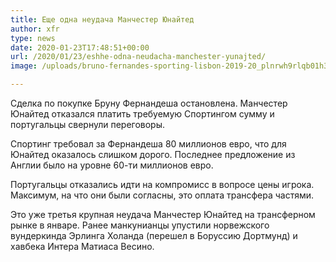 ```yaml
---
title: Еще одна неудача Манчестер Юнайтед
author: xfr
type: news
date: 2020-01-23T17:48:51+00:00
url: /2020/01/23/eshhe-odna-neudacha-manchester-yunajted/
image: /uploads/bruno-fernandes-sporting-lisbon-2019-20_plnrwh9rlqb01h33shffmy1et-e1579801722440.jpg

---
```

Сделка по покупке Бруну Фернандеша остановлена. Манчестер Юнайтед отказался платить требуемую Спортингом сумму и португальцы свернули переговоры.

Спортинг требовал за Фернандеша 80 миллионов евро, что для Юнайтед оказалось слишком дорого. Последнее предложение из Англии было на уровне 60-ти миллионов евро.

Португальцы отказались идти на компромисс в вопросе цены игрока. Максимум, на что они были согласны, это оплата трансфера частями.

Это уже третья крупная неудача Манчестер Юнайтед на трансферном рынке в январе. Ранее манкунианцы упустили норвежского вундеркинда Эрлинга Холанда (перешел в Боруссию Дортмунд) и хавбека Интера Матиаса Весино.